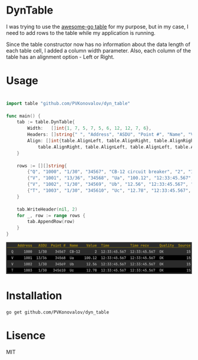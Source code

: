# DynTable
I was trying to use the [awesome-go table](https://github.com/tomlazar/table) for my purpose, but in my case, I need to add rows to the table while my application is running. 

Since the table constructor now has no information about the data length of each table cell, I added a column width parameter.
Also, each column of the table has an alignment option - Left or Right.
# Usage

```Go

import table "github.com/PVKonovalov/dyn_table"

func main() {
	tab := table.DynTable{
		Width:   []int{1, 7, 5, 7, 5, 6, 12, 12, 7, 6},
		Headers: []string{" ", "Address", "ASDU", "Point #", "Name", "Value", "Time", "Time recv", "Quality", "Source"},
		Align: []int{table.AlignLeft, table.AlignRight, table.AlignRight, table.AlignRight, table.AlignLeft,
			table.AlignRight, table.AlignLeft, table.AlignLeft, table.AlignLeft, table.AlignRight},
	}

	rows := [][]string{
		{"Q", "1000", "1/30", "34567", "CB-12 circuit breaker", "2", "12:33:45.567", "12:33:45.567", "OK", "15"},
		{"V", "1001", "13/36", "34568", "Ua", "100.12", "12:33:45.567", "12:33:45.567", "OK", "15"},
		{"V", "1002", "1/30", "34569", "Ub", "12.56", "12:33:45.567", "12:33:45.567", "OK", "15"},
		{"T", "1003", "1/30", "345610", "Uc", "12.78", "12:33:45.567", "12:33:45.567", "OK", "15"},
	}

	tab.WriteHeader(nil, 2)
	for _, row := range rows {
		tab.AppendRow(row)
	}
}

```
![](DynTable.png)

# Installation
```Shell
go get github.com/PVKonovalov/dyn_table
```
# Lisence
MIT
